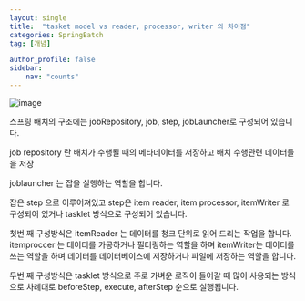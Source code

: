 ```yaml
---
layout: single
title:  "tasket model vs reader, processor, writer 의 차이점"
categories: SpringBatch
tag: [개념]

author_profile: false
sidebar:
    nav: "counts"
---
```


![image](https://user-images.githubusercontent.com/108928206/227715410-6a7e3e4f-9595-4f5b-aac1-8760583a41c4.png)

스프링 배치의 구조에는 jobRepository, job, step, jobLauncher로 구성되어 있습니다.

job repository 란 배치가 수행될 때의 메타데이터를 저장하고 배치 수행관련 데이터들을 저장

joblauncher 는 잡을 실행하는 역할을 합니다.

잡은 step 으로 이루어져있고 step은 item reader, item processor, itemWriter 로 구성되어 있거나 tasklet 방식으로 구성되어 있습니다.

첫번 째 구성방식은 itemReader 는 데이터를 청크 단위로 읽어 드리는 작업을 합니다. itemproccer 는 데이터를 가공하거나 필터링하는 역할을 하며 itemWriter는 데이터를 쓰는 역할을 하며 데이터를 데이터베이스에 저장하거나 파일에 저장하는 역할을 합니다.

두번 째 구성방식은 tasklet 방식으로 주로 가벼운 로직이 들어갈 때 많이 사용되는 방식으로 차례대로 beforeStep, execute, afterStep 순으로 실행됩니다.

